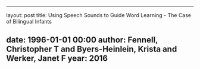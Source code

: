 ---
layout: post
title: Using Speech Sounds to Guide Word Learning - The Case of Bilingual Infants

date: 1996-01-01 00:00
author: Fennell, Christopher T and Byers-Heinlein, Krista and Werker, Janet F
year: 2016
-----